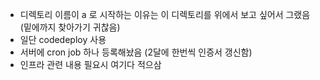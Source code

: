 - 디렉토리 이름이 a 로 시작하는 이유는 이 디렉토리를 위에서 보고 싶어서 그랬음 (밑에까지 찾아가기 귀찮음)
- 일단 codedeploy 사용
- 서버에 cron job 하나 등록해놨음 (2달에 한번씩 인증서 갱신함)
- 인프라 관련 내용 필요시 여기다 적으삼
